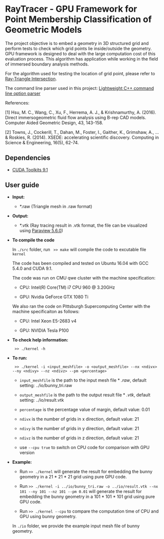 # RayTracer - GPU Framework for Point Membership Classification of Geometric Models
The project objective is to embed a geometry in 3D structured grid and perform tests to check which grid points lie inside/outside the geometry. GPU framework is designed to deal with the large computation cost of this evaluation process. This algorithm has application while working in the field of immersed boundary analysis methods. 

For the algorithm used for testing the location of grid point, please refer to [Ray-Triangle Intersection](https://www.scratchapixel.com/lessons/3d-basic-rendering/ray-tracing-rendering-a-triangle/ray-triangle-intersection-geometric-solution).

The command line parser used in this project: [Lightweight C++ command line option parser](https://github.com/jarro2783/cxxopts)

References:

[1] Hsu, M. C., Wang, C., Xu, F., Herrema, A. J., & Krishnamurthy, A. (2016). Direct immersogeometric fluid flow analysis using B-rep CAD models. Computer Aided Geometric Design, 43, 143-158.

[2] Towns, J., Cockerill, T., Dahan, M., Foster, I., Gaither, K., Grimshaw, A., ... & Roskies, R. (2014). XSEDE: accelerating scientific discovery. Computing in Science & Engineering, 16(5), 62-74.

## Dependencies
* [CUDA Toolkits 9.1](https://developer.nvidia.com/accelerated-computing-toolkit)

## User guide

* **Input:**

    * *.raw (Triangle mesh in .raw format)
    
* **Output:**

    * *.vtk (Ray tracing result in .vtk format, the file can be visualized using [Paraview 5.6.0](https://www.paraview.org/))
    
* **To compile the code** 

    In `./src` folder, run ` >> make` will compile the code to excutable file `kernel`
    
    The code has been compiled and tested on Ubuntu 16.04 with GCC 5.4.0 and CUDA 9.1. 
    
    The code was run on CMU qwe cluster with the machine specification: 
    
    * CPU: Intel(R) Core(TM) i7 CPU 960  @ 3.20GHz
    
    * GPU: Nvidia GeForce GTX 1080 Ti 
    
    We also ran the code on Pittsburgh Supercomputing Center with the machine specificaiton as follows:
    
    * CPU: Intel Xeon E5-2683 v4
    
    * GPU: NVIDIA Tesla P100
    
* **To check help information:**

   ` >> ./kernel -h` 

* **To run:**

   ` >> ./kernel -i <input_meshfile> -o <output_meshfile> --nx <ndivx> --ny <ndivy> --nz <ndivz> --pm <percentage>` 

   * `input_meshfile` is the path to the input mesh file * *.raw*, default setting: ../io/bunny_tri.raw
   
   * `output_meshfile` is the path to the output result file * *.vtk*, default setting: ../io/result.vtk
   
   * `percentage` is the percentage value of margin, default value: 0.01
   
   * `ndivx` is the number of grids in x direction, default value: 21
   
   * `ndivy` is the number of grids in y direction, default value: 21
   
   * `ndivz` is the number of grids in z direction, default value: 21
   
   * use `--cpu true` to switch on CPU code for comparison with GPU version

 * **Example:** 

   * Run `>> ./kernel` will generate the result for embedding the bunny geometry in a 21 * 21 * 21 grid using pure GPU code.
   
   * Run `>> ./kernel -i ../io/bunny_tri.raw -o ../io/result.vtk --nx 101 --ny 101 --nz 101 --pm 0.01` will generate the result for embedding the bunny geometry in a 101 * 101 * 101 grid using pure GPU code.
   
   * Run `>> ./kernel --cpu` to compare the computation time of CPU and GPU using bunny geometry.
   
  
   
   In `./io` folder, we provide the example input mesh file of bunny geometry.
